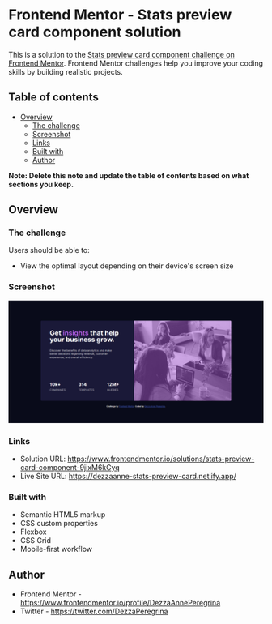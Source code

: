 # Frontend Mentor - Stats preview card component solution

This is a solution to the [Stats preview card component challenge on Frontend Mentor](https://www.frontendmentor.io/challenges/stats-preview-card-component-8JqbgoU62). Frontend Mentor challenges help you improve your coding skills by building realistic projects.

## Table of contents

- [Overview](#overview)
  - [The challenge](#the-challenge)
  - [Screenshot](#screenshot)
  - [Links](#links)
  - [Built with](#built-with)
  - [Author](#author)

**Note: Delete this note and update the table of contents based on what sections you keep.**

## Overview

### The challenge

Users should be able to:

- View the optimal layout depending on their device's screen size

### Screenshot

![](./images/screencapture-127-0-0-1-5500-index-html-2023-06-30-19_27_34.jpg)

### Links

- Solution URL: https://www.frontendmentor.io/solutions/stats-preview-card-component-9jixM6kCyq
- Live Site URL: https://dezzaanne-stats-preview-card.netlify.app/

### Built with

- Semantic HTML5 markup
- CSS custom properties
- Flexbox
- CSS Grid
- Mobile-first workflow

## Author

- Frontend Mentor - https://www.frontendmentor.io/profile/DezzaAnnePeregrina
- Twitter - https://twitter.com/DezzaPeregrina

